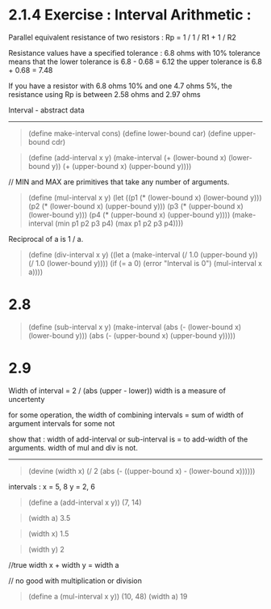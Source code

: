 

# 2.1.4 Exercise : Interval Arithmetic :


Parallel equivalent resistance of two resistors :  Rp = 1 / 1 / R1 + 1 / R2

Resistance values have a specified tolerance :
6.8 ohms with 10% tolerance means that
the lower tolerance is 6.8 - 0.68 = 6.12
the upper tolerance is 6.8 + 0.68 = 7.48

If you have a resistor with 6.8 ohms 10% and one 4.7 ohms 5%, the resistance using Rp is between 2.58 ohms and 2.97 ohms

Interval - abstract data

-----------------------------------------------------------------------------

> (define make-interval cons)
  (define lower-bound car)
  (define upper-bound cdr)

> (define (add-interval x y)
	(make-interval (+ (lower-bound x) (lower-bound y))
		       (+ (upper-bound x) (upper-bound y))))


// MIN and MAX are primitives that take any number of arguments.
> (define (mul-interval x y)
	(let ((p1 (* (lower-bound x) (lower-bound y)))
	      (p2 (* (lower-bound x) (upper-bound y)))
	      (p3 (* (upper-bound x) (lower-bound y)))
	      (p4 (* (upper-bound x) (upper-bound y))))
	(make-interval (min p1 p2 p3 p4)
		       (max p1 p2 p3 p4))))

Reciprocal of a is 1 / a.

> (define (div-interval x y)
	((let a (make-interval (/ 1.0 (upper-bound y))
			       (/ 1.0 (lower-bound y))))
	        (if (= a 0) (error "Interval is 0")
			    (mul-interval x a))))



# 2.8


> (define (sub-interval x y)
	(make-interval (abs (- (lower-bound x) (lower-bound y)))
		       (abs (- (upper-bound x) (upper-bound y)))))



# 2.9

Width of interval = 2 / (abs (upper - lower))
width is a measure of uncertenty

for some operation, the width of combining intervals  = sum of width of argument intervals
for some not

show that :
width of add-interval or sub-interval is = to add-width of the arguments.
width of mul and div is not.

-------------------------------------------------------------------

> (devine (width x)
	(/ 2 (abs (- ((upper-bound x) - (lower-bound x))))))

intervals :
x = 5, 8
y = 2, 6

> (define a (add-interval x y))
(7, 14)

> (width a)
3.5

> (width x)
1.5

> (width y)
2


//true
width x + width y = width a


// no good with multiplication or division
> (define a (mul-interval x y))
(10, 48)
> (width a)
19







